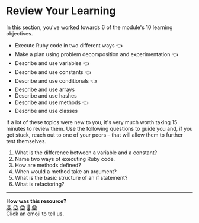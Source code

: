 # Review Your Learning

In this section, you've worked towards 6 of the module's 10 learning objectives.

- Execute Ruby code in two different ways :point_left:
- Make a plan using problem decomposition and experimentation :point_left:
- Describe and use variables :point_left:
- Describe and use constants :point_left:
- Describe and use conditionals :point_left:
- Describe and use arrays
- Describe and use hashes
- Describe and use methods :point_left:
- Describe and use classes

If a lot of these topics were new to you, it's very much worth taking 15 minutes to review them. Use the following questions to guide you and, if you get stuck, reach out to one of your peers – that will allow them to further test themselves.

1. What is the difference between a variable and a constant?
2. Name two ways of executing Ruby code.
3. How are methods defined?
4. When would a method take an argument?
5. What is the basic structure of an if statement?
6. What is refactoring?


<!-- BEGIN GENERATED SECTION DO NOT EDIT -->

---

**How was this resource?**  
[😫](https://airtable.com/shrUJ3t7KLMqVRFKR?prefill_Repository=makersacademy/ruby_foundations&prefill_File=chapter1/11_review.md&prefill_Sentiment=😫) [😕](https://airtable.com/shrUJ3t7KLMqVRFKR?prefill_Repository=makersacademy/ruby_foundations&prefill_File=chapter1/11_review.md&prefill_Sentiment=😕) [😐](https://airtable.com/shrUJ3t7KLMqVRFKR?prefill_Repository=makersacademy/ruby_foundations&prefill_File=chapter1/11_review.md&prefill_Sentiment=😐) [🙂](https://airtable.com/shrUJ3t7KLMqVRFKR?prefill_Repository=makersacademy/ruby_foundations&prefill_File=chapter1/11_review.md&prefill_Sentiment=🙂) [😀](https://airtable.com/shrUJ3t7KLMqVRFKR?prefill_Repository=makersacademy/ruby_foundations&prefill_File=chapter1/11_review.md&prefill_Sentiment=😀)  
Click an emoji to tell us.

<!-- END GENERATED SECTION DO NOT EDIT -->
